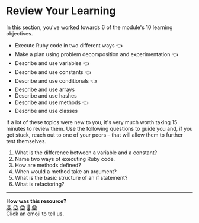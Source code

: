 # Review Your Learning

In this section, you've worked towards 6 of the module's 10 learning objectives.

- Execute Ruby code in two different ways :point_left:
- Make a plan using problem decomposition and experimentation :point_left:
- Describe and use variables :point_left:
- Describe and use constants :point_left:
- Describe and use conditionals :point_left:
- Describe and use arrays
- Describe and use hashes
- Describe and use methods :point_left:
- Describe and use classes

If a lot of these topics were new to you, it's very much worth taking 15 minutes to review them. Use the following questions to guide you and, if you get stuck, reach out to one of your peers – that will allow them to further test themselves.

1. What is the difference between a variable and a constant?
2. Name two ways of executing Ruby code.
3. How are methods defined?
4. When would a method take an argument?
5. What is the basic structure of an if statement?
6. What is refactoring?


<!-- BEGIN GENERATED SECTION DO NOT EDIT -->

---

**How was this resource?**  
[😫](https://airtable.com/shrUJ3t7KLMqVRFKR?prefill_Repository=makersacademy/ruby_foundations&prefill_File=chapter1/11_review.md&prefill_Sentiment=😫) [😕](https://airtable.com/shrUJ3t7KLMqVRFKR?prefill_Repository=makersacademy/ruby_foundations&prefill_File=chapter1/11_review.md&prefill_Sentiment=😕) [😐](https://airtable.com/shrUJ3t7KLMqVRFKR?prefill_Repository=makersacademy/ruby_foundations&prefill_File=chapter1/11_review.md&prefill_Sentiment=😐) [🙂](https://airtable.com/shrUJ3t7KLMqVRFKR?prefill_Repository=makersacademy/ruby_foundations&prefill_File=chapter1/11_review.md&prefill_Sentiment=🙂) [😀](https://airtable.com/shrUJ3t7KLMqVRFKR?prefill_Repository=makersacademy/ruby_foundations&prefill_File=chapter1/11_review.md&prefill_Sentiment=😀)  
Click an emoji to tell us.

<!-- END GENERATED SECTION DO NOT EDIT -->
